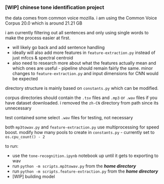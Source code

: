 ### [WIP] chinese tone identification project
the data comes from common voice mozilla. i am using the Common Voice Corpus 20.0 which is around 21.21 GB

i am currently filtering out all sentences and only using single words to make the process easier at first. 
- will likely go back and add sentence handling
- ideally will also add more features in `feature-extraction.py` instead of just mfccs & spectral centroid
- also need to research more about what the features actually mean and which ones are useful - pipeline should remain fairly the same. minor changes to `feature-extraction.py` and input dimensions for CNN would be expected

directory structure is mainly based on `constants.py` which can be modified.

corpus directories should contain the `.tsv` files and `.mp3` or `.wav` files if you have dataset downloaded. i removed the `zh-CN` directory from path since its unnecessary

test contained some select `.wav` files for testing, not necessary

both `mp3towav.py` and `feature-extraction.py` use multiprocessing for speed boost. modify how many pools to create in `constants.py` - currently set to `os.cpu_count() - 2`

to run:
- use the `tone-recognition.ipynb` notebook up until it gets to exporting to wav
- run `python -m scripts.mp3towav.py` from the ***home directory***
- run `python -m scripts.feature-extraction.py` from the ***home directory***
- [WIP] building model  
